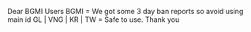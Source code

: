 Dear BGMI Users 
BGMI = We got some 3 day ban reports so avoid using main id
GL | VNG | KR | TW = Safe to use.
Thank you




